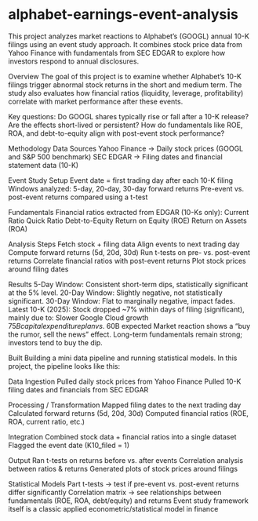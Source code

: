 # alphabet-earnings-event-analysis

This project analyzes market reactions to Alphabet’s (GOOGL) annual 10-K filings using an event study approach. It combines stock price data from Yahoo Finance with fundamentals from SEC EDGAR to explore how investors respond to annual disclosures.

Overview
The goal of this project is to examine whether Alphabet’s 10-K filings trigger abnormal stock returns in the short and medium term. The study also evaluates how financial ratios (liquidity, leverage, profitability) correlate with market performance after these events.

Key questions:
Do GOOGL shares typically rise or fall after a 10-K release?
Are the effects short-lived or persistent?
How do fundamentals like ROE, ROA, and debt-to-equity align with post-event stock performance?

Methodology
Data Sources
Yahoo Finance → Daily stock prices (GOOGL and S&P 500 benchmark)
SEC EDGAR → Filing dates and financial statement data (10-K)

Event Study Setup
Event date = first trading day after each 10-K filing
Windows analyzed: 5-day, 20-day, 30-day forward returns
Pre-event vs. post-event returns compared using a t-test

Fundamentals
Financial ratios extracted from EDGAR (10-Ks only):
Current Ratio
Quick Ratio
Debt-to-Equity
Return on Equity (ROE)
Return on Assets (ROA)

Analysis Steps
Fetch stock + filing data
Align events to next trading day
Compute forward returns (5d, 20d, 30d)
Run t-tests on pre- vs. post-event returns
Correlate financial ratios with post-event returns
Plot stock prices around filing dates

Results
5-Day Window: Consistent short-term dips, statistically significant at the 5% level.
20-Day Window: Slightly negative, not statistically significant.
30-Day Window: Flat to marginally negative, impact fades.
Latest 10-K (2025): Stock dropped ~7% within days of filing (significant), mainly due to:
Slower Google Cloud growth 
$75B capital expenditure plan vs. ~$60B expected
Market reaction shows a “buy the rumor, sell the news” effect.
Long-term fundamentals remain strong; investors tend to buy the dip.

Built 
Building a mini data pipeline and running statistical models.
In this project, the pipeline looks like this:

Data Ingestion
Pulled daily stock prices from Yahoo Finance
Pulled 10-K filing dates and financials from SEC EDGAR

Processing / Transformation
Mapped filing dates to the next trading day
Calculated forward returns (5d, 20d, 30d)
Computed financial ratios (ROE, ROA, current ratio, etc.)

Integration
Combined stock data + financial ratios into a single dataset
Flagged the event date (K10_filed = 1)

Output
Ran t-tests on returns before vs. after events
Correlation analysis between ratios & returns
Generated plots of stock prices around filings

Statistical Models Part
t-tests → test if pre-event vs. post-event returns differ significantly
Correlation matrix → see relationships between fundamentals (ROE, ROA, debt/equity) and returns
Event study framework itself is a classic applied econometric/statistical model in finance
